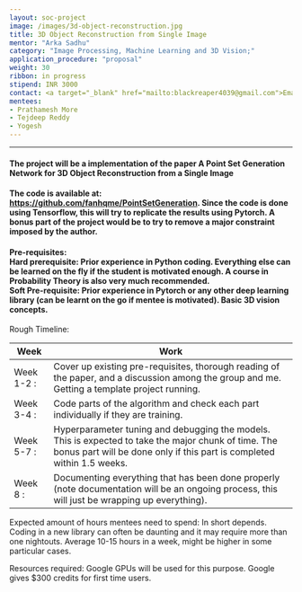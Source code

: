 ```yaml
---
layout: soc-project
image: /images/3d-object-reconstruction.jpg
title: 3D Object Reconstruction from Single Image
mentor: "Arka Sadhu"
category: "Image Processing, Machine Learning and 3D Vision;"
application_procedure: "proposal"
weight: 30
ribbon: in progress
stipend: INR 3000
contact: <a target="_blank" href="mailto:blackreaper4039@gmail.com">Email ID</a> - blackreaper4039@gmail.com
mentees:
- Prathamesh More
- Tejdeep Reddy
- Yogesh
---
```


---

#### The project will be a implementation of the paper A Point Set Generation Network for 3D Object Reconstruction from a Single Image

<!--break-->

#### The code is available at: <a href="https://github.com/fanhqme/PointSetGeneration"> https://github.com/fanhqme/PointSetGeneration</a>. Since the code is done using Tensorflow, this will try to replicate the results using Pytorch. A bonus part of the project would be to try to remove a major constraint imposed by the author.

<!--break-->

#### Pre-requisites:<br>Hard prerequisite: Prior experience in Python coding. Everything else can be learned on the fly if the student is motivated enough. A course in Probability Theory is also very much recommended.<br>Soft Pre-requisite: Prior experience in Pytorch or any other deep learning library (can be learnt on the go if mentee is motivated). Basic 3D vision concepts.

<!--break-->

Rough Timeline:

<!--break-->

Week | Work
--- | ---
Week 1-2 :    |Cover up existing pre-requisites, thorough reading of the paper, and a discussion among the group and me. Getting a template project running.
Week 3-4 :    |Code parts of the algorithm and check each part individually if they are training. 
Week 5-7 :    |Hyperparameter tuning and debugging the models. This is expected to take the major chunk of time. The bonus part will be done only if this part is completed within 1.5 weeks.
Week 8 :      |Documenting everything that has been done properly (note documentation will be an ongoing process, this will just be wrapping up everything).

<!--break-->

Expected amount of hours mentees need to spend: In short depends. Coding in a new library can often be daunting and it may require more than one nightouts. Average 10-15 hours in a week, might be higher in some particular cases.

<!--break-->

Resources required: Google GPUs will be used for this purpose. Google gives $300 credits for first time users.